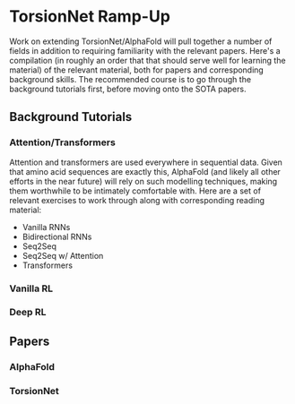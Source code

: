 # TorsionNet Ramp-Up
Work on extending TorsionNet/AlphaFold will pull together a number of fields
in addition to requiring familiarity with the relevant papers. Here's a compilation 
(in roughly an order that that should serve well for learning the material) of
the relevant material, both for papers and corresponding background skills. The
recommended course is to go through the background tutorials first, before moving
onto the SOTA papers.

## Background Tutorials
### Attention/Transformers
Attention and transformers are used everywhere in sequential data. Given that
amino acid sequences are exactly this, AlphaFold (and likely all other efforts in
the near future) will rely on such modelling techniques, making them worthwhile to
be intimately comfortable with. Here are a set of relevant exercises to work through
along with corresponding reading material:

- Vanilla RNNs
- Bidirectional RNNs
- Seq2Seq
- Seq2Seq w/ Attention
- Transformers

### Vanilla RL


### Deep RL


## Papers
### AlphaFold

### TorsionNet
